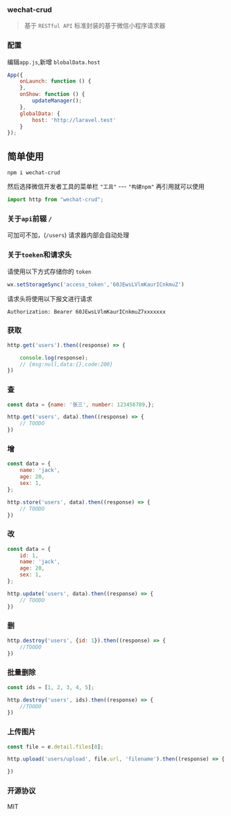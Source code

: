 ### wechat-crud

> 基于 `RESTful API` 标准封装的基于微信小程序请求器

### 配置

编辑`app.js`,新增 `blobalData.host`

```javascript
App({
    onLaunch: function () {
    },
    onShow: function () {
        updateManager();
    },
    globalData: {
        host: 'http://laravel.test'
    }
});
```

## 简单使用

```shell
npm i wechat-crud
```

然后选择微信开发者工具的菜单栏 `"工具"` --- `"构建npm"` 再引用就可以使用

```javascript
import http from "wechat-crud";
```

### 关于`api`前辍 `/`

可加可不加，(`/users`) 请求器内部会自动处理

### 关于`toeken`和请求头

请使用以下方式存储你的 `token`

```javascript
wx.setStorageSync('access_token','60JEwsLVlmKaurICnkmuZ')
```

请求头将使用以下报文进行请求

```
Authorization: Bearer 60JEwsLVlmKaurICnkmuZ7xxxxxxx
```

### 获取

```javascript
http.get('users').then((response) => {

    console.log(response);
    // {msg:null,data:{},code:200}
})
```

### 查

```javascript
const data = {name: '张三', number: 123456789,};

http.get('users', data).then((response) => {
    // TOODO
})
```

### 增

```javascript
const data = {
    name: 'jack',
    age: 20,
    sex: 1,
};

http.store('users', data).then((response) => {
    // TOODO
})
```

### 改

```javascript
const data = {
    id: 1,
    name: 'jack',
    age: 20,
    sex: 1,
};

http.update('users', data).then((response) => {
    // TOODO
})
```

### 删

```javascript
http.destroy('users', {id: 1}).then((response) => {
    //TOODO
})
```

### 批量删除

```javascript
const ids = [1, 2, 3, 4, 5];

http.destroy('users', ids).then((response) => {
    //TOODO
})
```

### 上传图片

```javascript
const file = e.detail.files[0];

http.upload('users/upload', file.url, 'filename').then((response) => {

})
```

### 开源协议
MIT
